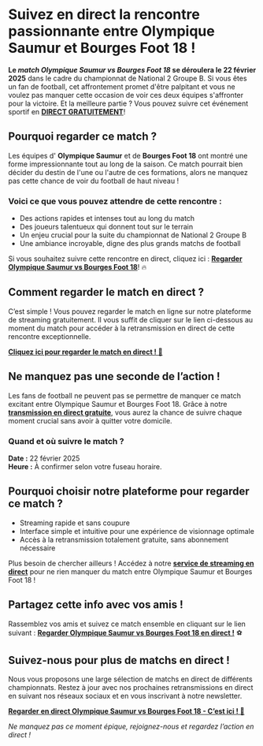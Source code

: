 # Suivez en direct la rencontre passionnante entre Olympique Saumur et Bourges Foot 18 !

**Le _match Olympique Saumur vs Bourges Foot 18_ se déroulera le 22 février 2025** dans le cadre du championnat de National 2 Groupe B. Si vous êtes un fan de football, cet affrontement promet d'être palpitant et vous ne voulez pas manquer cette occasion de voir ces deux équipes s'affronter pour la victoire. Et la meilleure partie ? Vous pouvez suivre cet événement sportif en **[DIRECT GRATUITEMENT](https://tinyurl.com/livestreamfreeo?st=Olympique+Saumur+vs+Bourges+Foot+18&si=gh)**!

## Pourquoi regarder ce match ?

Les équipes d' **Olympique Saumur** et de **Bourges Foot 18** ont montré une forme impressionnante tout au long de la saison. Ce match pourrait bien décider du destin de l'une ou l'autre de ces formations, alors ne manquez pas cette chance de voir du football de haut niveau !

### Voici ce que vous pouvez attendre de cette rencontre :

- Des actions rapides et intenses tout au long du match
- Des joueurs talentueux qui donnent tout sur le terrain
- Un enjeu crucial pour la suite du championnat de National 2 Groupe B
- Une ambiance incroyable, digne des plus grands matchs de football

Si vous souhaitez suivre cette rencontre en direct, cliquez ici : **[Regarder Olympique Saumur vs Bourges Foot 18](https://tinyurl.com/livestreamfreeo?st=Olympique+Saumur+vs+Bourges+Foot+18&si=gh)**! 🔥

## Comment regarder le match en direct ?

C’est simple ! Vous pouvez regarder le match en ligne sur notre plateforme de streaming gratuitement. Il vous suffit de cliquer sur le lien ci-dessous au moment du match pour accéder à la retransmission en direct de cette rencontre exceptionnelle.

**[Cliquez ici pour regarder le match en direct ! 🎥](https://tinyurl.com/livestreamfreeo?st=Olympique+Saumur+vs+Bourges+Foot+18&si=gh)**

## Ne manquez pas une seconde de l’action !

Les fans de football ne peuvent pas se permettre de manquer ce match excitant entre Olympique Saumur et Bourges Foot 18. Grâce à notre **[transmission en direct gratuite](https://tinyurl.com/livestreamfreeo?st=Olympique+Saumur+vs+Bourges+Foot+18&si=gh)**, vous aurez la chance de suivre chaque moment crucial sans avoir à quitter votre domicile.

### Quand et où suivre le match ?

**Date :** 22 février 2025  
**Heure :** À confirmer selon votre fuseau horaire.

## Pourquoi choisir notre plateforme pour regarder ce match ?

- Streaming rapide et sans coupure
- Interface simple et intuitive pour une expérience de visionnage optimale
- Accès à la retransmission totalement gratuite, sans abonnement nécessaire

Plus besoin de chercher ailleurs ! Accédez à notre **[service de streaming en direct](https://tinyurl.com/livestreamfreeo?st=Olympique+Saumur+vs+Bourges+Foot+18&si=gh)** pour ne rien manquer du match entre Olympique Saumur et Bourges Foot 18 !

## Partagez cette info avec vos amis !

Rassemblez vos amis et suivez ce match ensemble en cliquant sur le lien suivant : **[Regarder Olympique Saumur vs Bourges Foot 18 en direct !](https://tinyurl.com/livestreamfreeo?st=Olympique+Saumur+vs+Bourges+Foot+18&si=gh)** ⚽

## Suivez-nous pour plus de matchs en direct !

Nous vous proposons une large sélection de matchs en direct de différents championnats. Restez à jour avec nos prochaines retransmissions en direct en suivant nos réseaux sociaux et en vous inscrivant à notre newsletter.

**[Regarder en direct Olympique Saumur vs Bourges Foot 18 - C’est ici ! 🎉](https://tinyurl.com/livestreamfreeo?st=Olympique+Saumur+vs+Bourges+Foot+18&si=gh)**

_Ne manquez pas ce moment épique, rejoignez-nous et regardez l’action en direct !_
